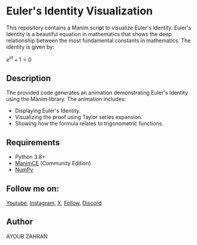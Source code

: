 # Euler's Identity Visualization

This repository contains a Manim script to visualize Euler's Identity. Euler's Identity is a beautiful equation in mathematics that shows the deep relationship between the most fundamental constants in mathematics. The identity is given by:

$e^{i\pi}+1=0$

## Description

The provided code generates an animation demonstrating Euler's Identity using the Manim library. The animation includes:

- Displaying Euler's Identity.
- Visualizing the proof using Taylor series expansion.
- Showing how the formula relates to trigonometric functions.

## Requirements

- Python 3.8+
- [ManimCE](https://docs.manim.community/en/stable/) (Community Edition)
- [NumPy](https://numpy.org/)

## Follow me on:
  [Youtube](https://www.youtube.com/@Mathematicaun),  [Instagram](instagram.com/mathematicaun),  [X](https://twitter.com/Mathematicaun),  [Follow](https://linktr.ee/mathematicaun),  [Discord](https://discord.gg/7scZm3FM6t)

## Author
AYOUB ZAHRAN
